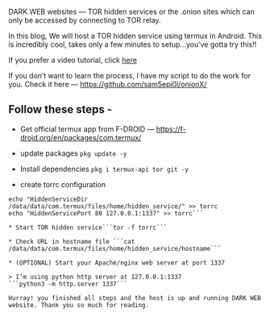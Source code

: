 DARK WEB websites — TOR hidden services or the .onion sites which can only be accessed by connecting to TOR relay.

In this blog, We will host a TOR hidden service using termux in Android. This is incredibly cool, takes only a few minutes to setup…you’ve gotta try this!!

If you prefer a video tutorial, click [here](https://www.youtube.com/watch?v=oFUmVPjxRss)

If you don’t want to learn the process, I have my script to do the work for you. Check it here — https://github.com/sam5epi0l/onionX/

## Follow these steps -
* Get official termux app from F-DROID — https://f-droid.org/en/packages/com.termux/

* update packages ```pkg update -y```

* Install dependencies ```pkg i termux-api tor git -y```

* create torrc configuration 
```cp /data/data/com.termux/files/usr/etc/tor/torrc .
echo "HiddenServiceDir /data/data/com.termux/files/home/hidden_service/" >> torrc
echo "HiddenServicePort 80 127.0.0.1:1337" >> torrc```

* Start TOR hidden service```tor -f torrc```

* Check URL in hostname file ```cat /data/data/com.termux/files/home/hidden_service/hostname```

* (OPTIONAL) Start your Apache/nginx web server at port 1337

> I’m using python http server at 127.0.0.1:1337
```python3 -m http.server 1337```

Hurray! you finished all steps and the host is up and running DARK WEB website. Thank you so much for reading.
